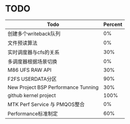 # TODO

| Todo | Percent |
| -- | -- |
| 创建多个writeback队列 | 0% |
| 文件预读算法 | 0% |
| 实时调度器与cfs的关系 | 30% |
| 多调度器根据场景切换 | 0% |
| M86 UFS RAW API |30% |
| F2FS USERDATA分区 | 90% |
| New Project BSP Performance Tunning | 30% |
| github kernel project| 100% |
| MTK Perf Service 与 PMQOS整合 | 0% |
| Performance标准制定| 60%|